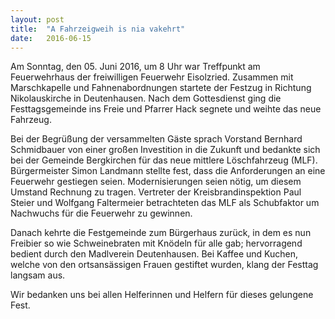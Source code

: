 ```yaml
---
layout: post
title:  "A Fahrzeigweih is nia vakehrt"
date:   2016-06-15
---
```


Am Sonntag, den 05. Juni 2016, um 8 Uhr war Treffpunkt am Feuerwehrhaus der freiwilligen Feuerwehr Eisolzried. Zusammen mit Marschkapelle und Fahnenabordnungen startete der Festzug in Richtung Nikolauskirche in Deutenhausen. Nach dem Gottesdienst ging die Festtagsgemeinde ins Freie und Pfarrer Hack segnete und weihte das neue Fahrzeug.

Bei der Begrüßung der versammelten Gäste sprach Vorstand Bernhard Schmidbauer von einer großen Investition in die Zukunft und bedankte sich bei der Gemeinde Bergkirchen für das neue mittlere Löschfahrzeug (MLF). Bürgermeister Simon Landmann stellte fest, dass die Anforderungen an eine Feuerwehr gestiegen seien. Modernisierungen seien nötig, um diesem Umstand Rechnung zu tragen. Vertreter der Kreisbrandinspektion Paul Steier und Wolfgang Faltermeier betrachteten das MLF als Schubfaktor um Nachwuchs für die Feuerwehr zu gewinnen.

Danach kehrte die Festgemeinde zum Bürgerhaus zurück, in dem es nun Freibier so wie Schweinebraten mit Knödeln für alle gab; hervorragend bedient durch den Madlverein Deutenhausen. Bei Kaffee und Kuchen, welche von den ortsansässigen Frauen gestiftet wurden, klang der Festtag langsam aus. 

Wir bedanken uns bei allen Helferinnen und Helfern für dieses gelungene Fest.


